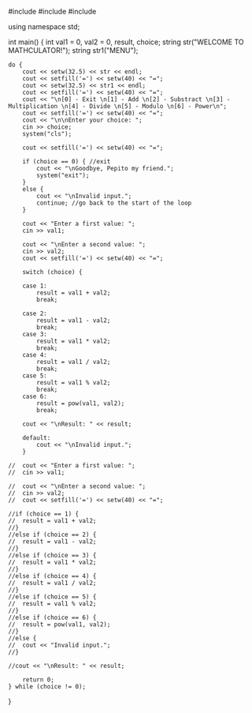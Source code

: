 #include <iostream>
#include <cmath>
#include <iomanip>

using namespace std;

int main()
{
	int val1 = 0, val2 = 0, result, choice;
	string str("WELCOME TO MATHCULATOR!");
	string str1("MENU");

	do {
		cout << setw(32.5) << str << endl;
		cout << setfill('=') << setw(40) << "=";
		cout << setw(32.5) << str1 << endl;
		cout << setfill('=') << setw(40) << "=";
		cout << "\n[0] - Exit \n[1] - Add \n[2] - Substract \n[3] - Multiplication \n[4] - Divide \n[5] - Modulo \n[6] - Power\n";
		cout << setfill('=') << setw(40) << "=";
		cout << "\n\nEnter your choice: ";
		cin >> choice;
		system("cls");

		cout << setfill('=') << setw(40) << "=";

		if (choice == 0) { //exit
			cout << "\nGoodbye, Pepito my friend.";
			system("exit");
		}
		else {
			cout << "\nInvalid input.";
			continue; //go back to the start of the loop
		}

		cout << "Enter a first value: ";
		cin >> val1;

		cout << "\nEnter a second value: ";
		cin >> val2;
		cout << setfill('=') << setw(40) << "=";

		switch (choice) {

		case 1:
			result = val1 + val2;
			break;

		case 2:
			result = val1 - val2;
			break;
		case 3:
			result = val1 * val2;
			break;
		case 4:
			result = val1 / val2;
			break;
		case 5:
			result = val1 % val2;
			break;
		case 6:
			result = pow(val1, val2);
			break;
		
		cout << "\nResult: " << result;

		default:
			cout << "\nInvalid input.";
		}

	//	cout << "Enter a first value: ";
	//	cin >> val1;

	//	cout << "\nEnter a second value: ";
	//	cin >> val2;
	//	cout << setfill('=') << setw(40) << "=";

	//if (choice == 1) {
	//	result = val1 + val2;
	//}
	//else if (choice == 2) {
	//	result = val1 - val2;
	//}
	//else if (choice == 3) {
	//	result = val1 * val2;
	//}
	//else if (choice == 4) {
	//	result = val1 / val2;
	//}
	//else if (choice == 5) {
	//	result = val1 % val2;
	//}
	//else if (choice == 6) {
	//	result = pow(val1, val2);
	//}
	//else {
	//	cout << "Invalid input.";
	//}

	//cout << "\nResult: " << result;

		return 0;
	} while (choice != 0);
}
